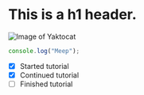 # This is a h1 header.

![Image of Yaktocat](https://octodex.github.com/images/yaktocat.png)

```javascript
console.log("Meep");
```

- [x] Started tutorial
- [x] Continued tutorial
- [ ] Finished tutorial
